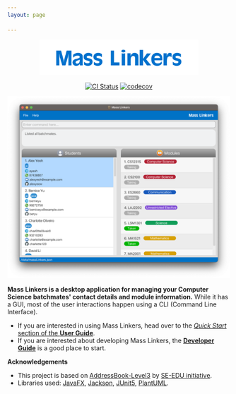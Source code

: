 ```yaml
---
layout: page

---
```

<div align="center">
<img src="../docs/images/Logo.png" width="360">

[![CI Status](https://github.com/AY2223S1-CS2103T-T11-4/tp/workflows/Java%20CI/badge.svg)](https://github.com/AY2223S1-CS2103T-T11-4/tp/actions)
[![codecov](https://codecov.io/gh/AY2223S1-CS2103T-T11-4/tp/branch/master/graph/badge.svg?token=SQHP14Y75Q)](https://codecov.io/gh/AY2223S1-CS2103T-T11-4/tp)
</div>

![Ui](images/Ui.png)

**Mass Linkers is a desktop application for managing your Computer Science batchmates' contact details and module information.** While it has a GUI, most of the user interactions happen using a CLI (Command Line Interface).

* If you are interested in using Mass Linkers, head over to the [_Quick Start_ section of the **User Guide**](UserGuide.html#quick-start).
* If you are interested about developing Mass Linkers, the [**Developer Guide**](DeveloperGuide.html) is a good place to start.


**Acknowledgements**

* This project is based on [AddressBook-Level3](https://se-education.org/addressbook-level3/) by [SE-EDU initiative](https://se-education.org/).
* Libraries used: [JavaFX](https://openjfx.io/), [Jackson](https://github.com/FasterXML/jackson), [JUnit5](https://github.com/junit-team/junit5), [PlantUML](https://plantuml.com/).
